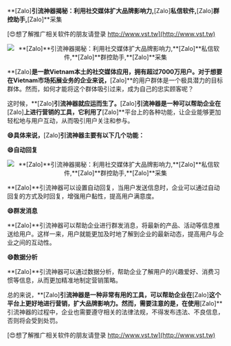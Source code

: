 **[Zalo]**引流神器揭秘：利用社交媒体扩大品牌影响力,**[Zalo]**私信软件,**[Zalo]**群控助手,**[Zalo]**采集

[😍想了解推广相关软件的朋友请登录 http://www.vst.tw](http://www.vst.tw)

 <center><img src="https://vst.tw/MP4/tuiguang/png/6.png" alt="**[Zalo]**引流神器揭秘：利用社交媒体扩大品牌影响力,**[Zalo]**私信软件,**[Zalo]**群控助手,**[Zalo]**采集"></center>

**[Zalo]**是一款Vietnam本土的社交媒体应用，拥有超过7000万用户。对于想要在Vietnam市场拓展业务的企业来说，**[Zalo]**的用户群体是一个极具潜力的目标群体。然而，如何才能将这个群体吸引过来，成为自己的忠实顾客呢？

这时候，**[Zalo]**引流神器就应运而生了。**[Zalo]**引流神器是一种可以帮助企业在**[Zalo]**上进行营销的工具，它利用了**[Zalo]**平台上的各种功能，让企业能够更加轻松地与用户互动，从而吸引用户关注和参与。

**😄具体来说，**[Zalo]**引流神器主要有以下几个功能：**

**😄自动回复**

 <center><img src="https://vst.tw/MP4/tuiguang/png/2.png" alt="**[Zalo]**引流神器揭秘：利用社交媒体扩大品牌影响力,**[Zalo]**私信软件,**[Zalo]**群控助手,**[Zalo]**采集"></center>

**[Zalo]**引流神器可以设置自动回复，当用户发送信息时，企业可以通过自动回复的方式及时回复，增强用户黏性，提高用户满意度。

**😄群发消息**

**[Zalo]**引流神器可以帮助企业进行群发消息，将最新的产品、活动等信息推送给用户。这样一来，用户就能更加及时地了解到企业的最新动态，提高用户与企业之间的互动性。

**😄数据分析**

**[Zalo]**引流神器可以通过数据分析，帮助企业了解用户的兴趣爱好、消费习惯等信息，从而更加精准地制定营销策略。

总的来说，**[Zalo]**引流神器是一种非常有用的工具，可以帮助企业在**[Zalo]**这个平台上更好地进行营销，扩大品牌影响力。然而，需要注意的是，在使用**[Zalo]**引流神器的过程中，企业也需要遵守相关的法律法规，不得发布违法、不良信息，否则将会受到处罚。

[😍想了解推广相关软件的朋友请登录 http://www.vst.tw](http://www.vst.tw)



